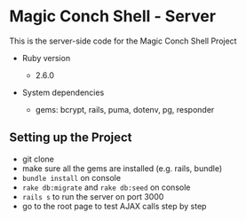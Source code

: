 # Magic Conch Shell - Server

This is the server-side code for the Magic Conch Shell Project

* Ruby version
  * 2.6.0

* System dependencies
  * gems: bcrypt, rails, puma, dotenv, pg, responder

## Setting up the Project

* git clone
* make sure all the gems are installed (e.g. rails, bundle)
* `bundle install` on console
* `rake db:migrate` and `rake db:seed` on console
* `rails s` to run the server on port 3000
* go to the root page to test AJAX calls step by step
